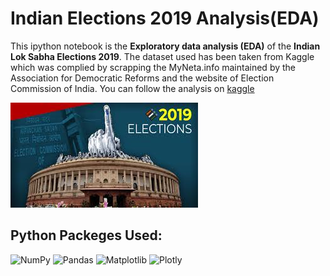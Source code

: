 # Indian Elections 2019 Analysis(EDA)
This ipython notebook is the <b>Exploratory data analysis (EDA)</b> of the <b>Indian Lok Sabha Elections 2019</b>. 
The dataset used has been taken from Kaggle which was complied by scrapping the MyNeta.info maintained by the Association for Democratic Reforms and the website of Election Commission of India.
You can follow the analysis on <a href="https://www.kaggle.com/code/shrikrishnaparab/indian-elections-2019-analysis-eda">kaggle</a>

![India Elections 2019][election-jpg]

## Python Packeges Used:
 ![NumPy][numpy-image] ![Pandas][Pandas-image] ![Matplotlib][Matplotlib-image] ![Plotly][Plotly-image]
 
[numpy-image]: https://img.shields.io/badge/numpy-%23013243.svg?style=for-the-badge&logo=numpy&logoColor=white
[Pandas-image]: https://img.shields.io/badge/pandas-%23150458.svg?style=for-the-badge&logo=pandas&logoColor=white
[Matplotlib-image]: https://img.shields.io/badge/Matplotlib-%23ffffff.svg?style=for-the-badge&logo=Matplotlib&logoColor=black
[Plotly-image]: https://img.shields.io/badge/Plotly-%233F4F75.svg?style=for-the-badge&logo=plotly&logoColor=white
[election-jpg]: elections_2019.jpg
